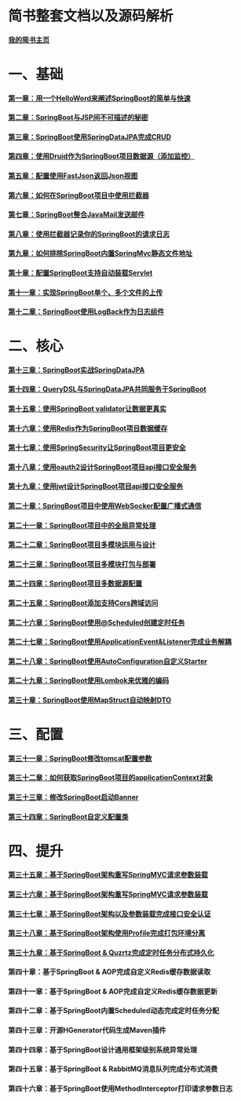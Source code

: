 ﻿# 简书整套文档以及源码解析

#### [我的简书主页](http://jianshu.yuqiyu.com)

# 一、基础
#### [第一章：用一个HelloWord来阐述SpringBoot的简单与快速](http://www.jianshu.com/p/2a37c26d1928)
#### [第二章：SpringBoot与JSP间不可描述的秘密](http://www.jianshu.com/p/90a84c814d0c)
#### [第三章：SpringBoot使用SpringDataJPA完成CRUD](http://www.jianshu.com/p/b6932740f3c0)
#### [第四章：使用Druid作为SpringBoot项目数据源（添加监控）](http://www.jianshu.com/p/e84e2709f383)
#### [第五章：配置使用FastJson返回Json视图](http://www.jianshu.com/p/14df78573cb2)
#### [第六章：如何在SpringBoot项目中使用拦截器](http://www.jianshu.com/p/f69b21731b41)
#### [第七章：SpringBoot整合JavaMail发送邮件](http://www.jianshu.com/p/0991f0841b0a)
#### [第八章：使用拦截器记录你的SpringBoot的请求日志](http://www.jianshu.com/p/890c23a1b3d7)
#### [第九章：如何排除SpringBoot内置SpringMvc静态文件地址](http://www.jianshu.com/p/c6ab1081fd5f)
#### [第十章：配置SpringBoot支持自动装载Servlet](http://www.jianshu.com/p/2973bdd083ef)
#### [第十一章：实现SpringBoot单个、多个文件的上传](http://www.jianshu.com/p/7903b6ebe47f)
#### [第十二章：SpringBoot使用LogBack作为日志组件](http://www.jianshu.com/p/06b6574943df)

# 二、核心
#### [第十三章：SpringBoot实战SpringDataJPA](http://www.jianshu.com/p/9d5bf0e4943f)
#### [第十四章：QueryDSL与SpringDataJPA共同服务于SpringBoot](http://www.jianshu.com/p/7379173e1970)
#### [第十五章：使用SpringBoot validator让数据更真实](http://www.jianshu.com/p/e111d3fbc583)
#### [第十六章：使用Redis作为SpringBoot项目数据缓存](http://www.jianshu.com/p/5a70b13a4fa7)
#### [第十七章：使用SpringSecurity让SpringBoot项目更安全](http://www.jianshu.com/p/c3b49d0a490b)
#### [第十八章：使用oauth2设计SpringBoot项目api接口安全服务](http://www.jianshu.com/p/ded9dc32f550)
#### [第十九章：使用jwt设计SpringBoot项目api接口安全服务](http://www.jianshu.com/p/2503cde90c55)
#### [第二十章：SpringBoot项目中使用WebSocker配置广播式通信](http://www.jianshu.com/p/19cec6fbf422)
#### [第二十一章：SpringBoot项目中的全局异常处理](http://www.jianshu.com/p/1c6207d8ee9d)
#### [第二十二章：SpringBoot项目多模块运用与设计](http://www.jianshu.com/p/33809a23e91a)
#### [第二十三章：SpringBoot项目多模块打包与部署](http://www.jianshu.com/p/37d083ce2063)
#### [第二十四章：SpringBoot项目多数据源配置](http://www.jianshu.com/p/9f812e651319)
#### [第二十五章：SpringBoot添加支持Cors跨域访问](http://www.jianshu.com/p/c6ea21b64f6e)
#### [第二十六章：SpringBoot使用@Scheduled创建定时任务](http://www.jianshu.com/p/c7492aeb35a1)
#### [第二十七章：SpringBoot使用ApplicationEvent&Listener完成业务解耦](http://www.jianshu.com/p/4359dd4b36a6)
#### [第二十八章：SpringBoot使用AutoConfiguration自定义Starter](http://www.jianshu.com/p/188065e1137b)
#### [第二十九章：SpringBoot使用Lombok来优雅的编码](http://www.jianshu.com/p/9bd6ce692ab1)
#### [第三十章：SpringBoot使用MapStruct自动映射DTO](http://www.jianshu.com/p/3f20ca1a93b0)

# 三、配置
#### [第三十一章：SpringBoot修改tomcat配置参数](http://www.jianshu.com/p/a4bb58331107)
#### [第三十二章：如何获取SpringBoot项目的applicationContext对象](http://www.jianshu.com/p/3cd2d4e73eb7)
#### [第三十三章：修改SpringBoot启动Banner](http://www.jianshu.com/p/c1f7617c99aa)
#### [第三十四章：SpringBoot自定义配置类](http://www.jianshu.com/p/2c2cdb80fe47)

# 四、提升
#### [第三十五章：基于SpringBoot架构重写SpringMVC请求参数装载](http://www.jianshu.com/p/d8f844711bf4)
#### [第三十六章：基于SpringBoot架构重写SpringMVC请求参数装载](http://www.jianshu.com/p/24ebb66c25cb)
#### [第三十七章：基于SpringBoot架构以及参数装载完成接口安全认证](http://www.jianshu.com/p/e22691d2ad90)
#### [第三十八章：基于SpringBoot架构使用Profile完成打包环境分离](http://www.jianshu.com/p/23b4f882f397)
#### [第三十九章：基于SpringBoot & Quzrtz完成定时任务分布式持久化](http://www.jianshu.com/p/d52d62fb2ac6)
#### 第四十章：基于SpringBoot & AOP完成自定义Redis缓存数据读取
#### 第四十一章：基于SpringBoot & AOP完成自定义Redis缓存数据更新
#### 第四十二章：基于SpringBoot内置Scheduled动态完成定时任务分配
#### 第四十三章：开源HGenerator代码生成Maven插件
#### 第四十四章：基于SpringBoot设计通用框架级别系统异常处理
#### 第四十五章：基于SpringBoot & RabbitMQ消息队列完成分布式消费
#### 第四十六章：基于SpringBoot使用MethodInterceptor打印请求参数日志